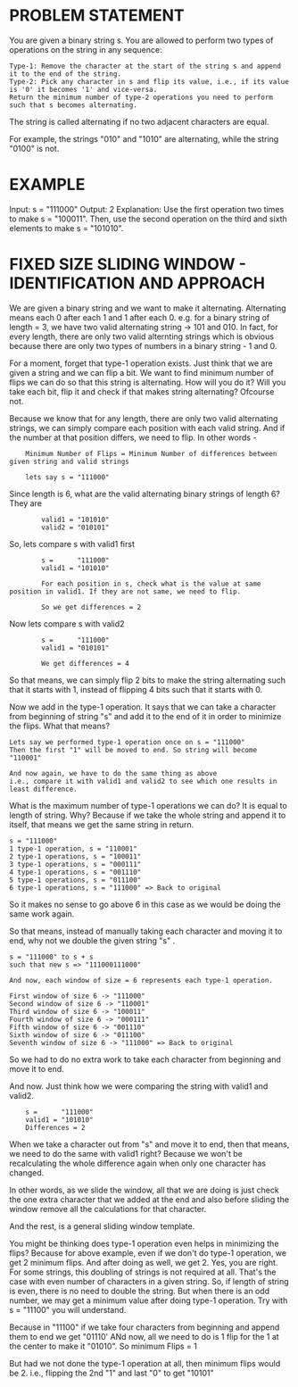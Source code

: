 # PROBLEM STATEMENT

You are given a binary string s. You are allowed to perform two types of operations on the string in any sequence:

    Type-1: Remove the character at the start of the string s and append it to the end of the string.
    Type-2: Pick any character in s and flip its value, i.e., if its value is '0' it becomes '1' and vice-versa.
    Return the minimum number of type-2 operations you need to perform such that s becomes alternating.

The string is called alternating if no two adjacent characters are equal.

For example, the strings "010" and "1010" are alternating, while the string "0100" is not.


# EXAMPLE

Input: s = "111000"
Output: 2
Explanation: Use the first operation two times to make s = "100011".
Then, use the second operation on the third and sixth elements to make s = "101010".

# FIXED SIZE SLIDING WINDOW - IDENTIFICATION AND APPROACH

We are given a binary string and we want to make it alternating. Alternating means each 0 after each 1 and 1 after each 0. e.g. for a binary string of length = 3, we have two valid alternating string -> 101 and 010. In fact, for every length, there are only two valid alternting strings which is obvious because there are only two types of numbers in a binary string - 1 and 0.

For a moment, forget that type-1 operation exists. Just think that we are given a string and we can flip a bit. We want to find minimum number of flips we can do so that this string is alternating. How will you do it? Will you take each bit, flip it and check if that makes string alternating? Ofcourse not. 

Because we know that for any length, there are only two valid alternating strings, we can simply compare each position with each valid string. And if the number at that position differs, we need to flip. In other words -

		Minimum Number of Flips = Minimum Number of differences between given string and valid strings

		lets say s = "111000"

Since length is 6, what are the valid alternating binary strings of length 6? They are 
		
			valid1 = "101010"
			valid2 = "010101"

So, lets compare s with valid1 first

			s =      "111000"
			valid1 = "101010"
			
			For each position in s, check what is the value at same position in valid1. If they are not same, we need to flip.
			
			So we get differences = 2
	
Now lets compare s with valid2
			
			s =      "111000"
			valid1 = "010101"
						
			We get differences = 4
			
So that means, we can simply flip 2 bits to make the string alternating such that it starts with 1, instead of flipping 4 bits such that it starts with 0.

Now we add in the type-1 operation. It says that we can take a character from beginning of string "s" and add it to the end of it in order to minimize the flips. What that means?

	Lets say we performed type-1 operation once on s = "111000"
	Then the first "1" will be moved to end. So string will become "110001"
	
	And now again, we have to do the same thing as above 
	i.e., compare it with valid1 and valid2 to see which one results in least difference.
	
What is the maximum number of type-1 operations we can do? It is equal to length of string. Why? Because if we take the whole string and append it to itself, that means we get the same string in return.

	s = "111000" 
	1 type-1 operation, s = "110001"
	2 type-1 operations, s = "100011"
	3 type-1 operations, s = "000111"
	4 type-1 operations, s = "001110"
	5 type-1 operations, s = "011100"
	6 type-1 operations, s = "111000" => Back to original
	
So it makes no sense to go above 6 in this case as we would be doing the same work again. 

So that means, instead of manually taking each character and moving it to end, why not we double the given string "s" .

	s = "111000" to s + s
	such that new s => "111000111000"
	
	And now, each window of size = 6 represents each type-1 operation.
	
	First window of size 6 -> "111000"
	Second window of size 6 -> "110001"
	Third window of size 6 -> "100011"
	Fourth window of size 6 -> "000111"
	Fifth window of size 6 -> "001110"
	Sixth window of size 6 -> "011100"
	Seventh window of size 6 -> "111000" => Back to original
	
So we had to do no extra work to take each character from beginning and move it to end.

And now. Just think how we were comparing the string with valid1 and valid2.

		s =      "111000"
		valid1 = "101010"
		Differences = 2
		
When we take a character out from "s" and move it to end, then that means, we need to do the same with valid1 right? Because we won't be recalculating the whole difference again when only one character has changed. 

In other words, as we slide the window, all that we are doing is just check the one extra character that we added at the end and also before sliding the window remove all the calculations for that character.
		
And the rest, is a general sliding window template.

You might be thinking does type-1 operation even helps in minimizing the flips? Because for above example, even if we don't do type-1 operation, we get 2 minimum flips. And after doing as well, we get 2.  Yes, you are right. For some strings, this doubling of strings is not required at all. That's the case with even number of characters in a given string. So, if length of string is even, there is no need to double the string. But  when there is an odd number, we may get a minimum value after doing type-1 operation. Try with s = "11100" you will understand.

Because in "11100" if we take four characters from beginning and append them to end we get "01110' ANd now, all we need to do is 1 flip for the 1 at the center to make it "01010". So minimum Flips = 1

But had we not done the type-1 operation at all, then minimum flips would be 2. i.e., flipping the 2nd "1" and last "0" to get "10101"